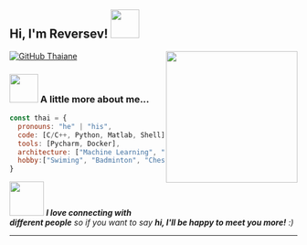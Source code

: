 <h2> Hi, I'm Reversev! <img src="https://media.giphy.com/media/mGcNjsfWAjY5AEZNw6/giphy.gif" width="50"></h2>
<img align='right' src="https://media.giphy.com/media/ieyl9zmCjO4b4t6qoY/giphy.gif" width="230">
</em></p>

[![GitHub Thaiane](https://img.shields.io/github/followers/Reversev?label=follow&style=social)]([https://github.com/Reversev](https://github.com/Reversev))


### <img src="https://media.giphy.com/media/VgCDAzcKvsR6OM0uWg/giphy.gif" width="50"> A little more about me...  

```javascript
const thai = {
  pronouns: "he" | "his",
  code: [C/C++, Python, Matlab, Shell],
  tools: [Pycharm, Docker],
  architecture: ["Machine Learning", "Model Deployment", "interest-driven"]
  hobby:["Swiming", "Badminton", "Chess"]
}
```

<img src="https://media.giphy.com/media/LnQjpWaON8nhr21vNW/giphy.gif" width="60"> <em><b>I love connecting with different people</b> so if you want to say <b>hi, I'll be happy to meet you more!</b> :)</em>

---
